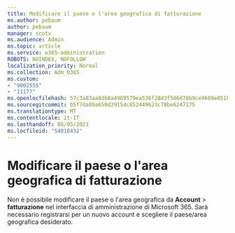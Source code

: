 ```yaml
---
title: Modificare il paese o l'area geografica di fatturazione
ms.author: pebaum
author: pebaum
manager: scotv
ms.audience: Admin
ms.topic: article
ms.service: o365-administration
ROBOTS: NOINDEX, NOFOLLOW
localization_priority: Normal
ms.collection: Adm_O365
ms.custom:
- "9002555"
- "11177"
ms.openlocfilehash: 57c3a83aa8db8a4969579ea536f2843f506d70b9ce9669e0518ebd6f6e98acbb
ms.sourcegitcommit: b5f7da89a650d2915dc652449623c78be6247175
ms.translationtype: MT
ms.contentlocale: it-IT
ms.lasthandoff: 08/05/2021
ms.locfileid: "54018432"
---
```

# <a name="change-billing-country-or-region"></a>Modificare il paese o l'area geografica di fatturazione

Non è possibile modificare il paese o l'area geografica da **Account**  >  **fatturazione** nel interfaccia di amministrazione di Microsoft 365. Sarà necessario registrarsi per un nuovo account e scegliere il paese/area geografica desiderato. 